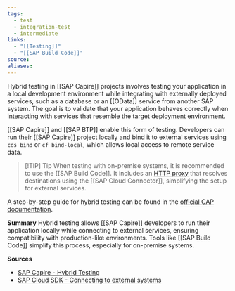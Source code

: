 ```yaml
---
tags:
  - test
  - integration-test
  - intermediate
links:
  - "[[Testing]]"
  - "[[SAP Build Code]]"
source:
aliases:
---
```

Hybrid testing in [[SAP Capire]] projects involves testing your application in a local development environment while integrating with externally deployed services, such as a database or an [[OData]] service from another SAP system. The goal is to validate that your application behaves correctly when interacting with services that resemble the target deployment environment.

[[SAP Capire]] and [[SAP BTP]] enable this form of testing. Developers can run their [[SAP Capire]] project locally and bind it to external services using `cds bind` or `cf bind-local`, which allows local access to remote service data.

> [!TIP] Tip
> When testing with on-premise systems, it is recommended to use the [[SAP Build Code]]. It includes an [HTTP proxy](https://sap.github.io/cloud-sdk/docs/js/guides/bas) that resolves destinations using the [[SAP Cloud Connector]], simplifying the setup for external services.

A step-by-step guide for hybrid testing can be found in the [official CAP documentation](https://cap.cloud.sap/docs/advanced/hybrid-testing#hybrid-testing).

**Summary**
Hybrid testing allows [[SAP Capire]] developers to run their application locally while connecting to external services, ensuring compatibility with production-like environments. Tools like [[SAP Build Code]] simplify this process, especially for on-premise systems.

**Sources**
- [SAP Capire - Hybrid Testing](https://cap.cloud.sap/docs/advanced/hybrid-testing#hybrid-testing)
- [SAP Cloud SDK - Connecting to external systems](https://sap.github.io/cloud-sdk/docs/js/guides/bas)